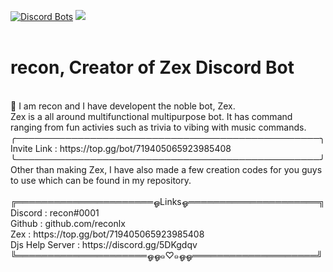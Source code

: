 [![Discord Bots](https://top.gg/api/widget/719405065923985408.svg)](https://top.gg/bot/719405065923985408) ![](https://i.imgur.com/0P7zL2L.png) <br>
<br />
# recon, Creator of Zex Discord Bot<br>
<br />
👋 I am recon and I have developent the noble bot, Zex.<br>Zex is a all around multifunctional multipurpose bot. It has command ranging from fun activies such as trivia to vibing with music commands.<br>
╭─────────────────────────────────────────────────╮<br>
Invite Link : https://top.gg/bot/719405065923985408 <br>
╰─────────────────────────────────────────────────╯<br>
Other than making Zex, I have also made a few creation codes for you guys to use which can be found in my repository. <br>
<br />
╔══════════════════════ஓLinksஓ═════════════════════╗<br>
Discord : recon#0001 <br>
Github : github.com/reconlx <br>
Zex : https://top.gg/bot/719405065923985408 <br>
Djs Help Server : https://discord.gg/5DKgdqv <br>
╚═════════════════════ஓஓ๑♡๑ஓஓ════════════════════╝

